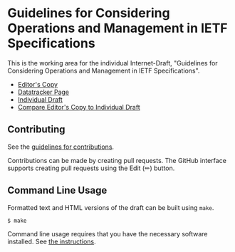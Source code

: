 <!-- regenerate: on (set to off if you edit this file) -->

# Guidelines for Considering Operations and Management in IETF Specifications

This is the working area for the individual Internet-Draft, "Guidelines for Considering Operations and Management in IETF Specifications".

* [Editor's Copy](https://IETF-OPSAWG-WG.github.io/draft-opsarea-rfc5706bis/#go.draft-opsarea-rfc5706bis.html)
* [Datatracker Page](https://datatracker.ietf.org/doc/draft-opsarea-rfc5706bis)
* [Individual Draft](https://datatracker.ietf.org/doc/html/draft-opsarea-rfc5706bis)
* [Compare Editor's Copy to Individual Draft](https://IETF-OPSAWG-WG.github.io/draft-opsarea-rfc5706bis/#go.draft-opsarea-rfc5706bis.diff)


## Contributing

See the
[guidelines for contributions](https://github.com/IETF-OPSAWG-WG/draft-opsarea-rfc5706bis/blob/main/CONTRIBUTING.md).

Contributions can be made by creating pull requests.
The GitHub interface supports creating pull requests using the Edit (✏) button.


## Command Line Usage

Formatted text and HTML versions of the draft can be built using `make`.

```sh
$ make
```

Command line usage requires that you have the necessary software installed.  See
[the instructions](https://github.com/martinthomson/i-d-template/blob/main/doc/SETUP.md).

